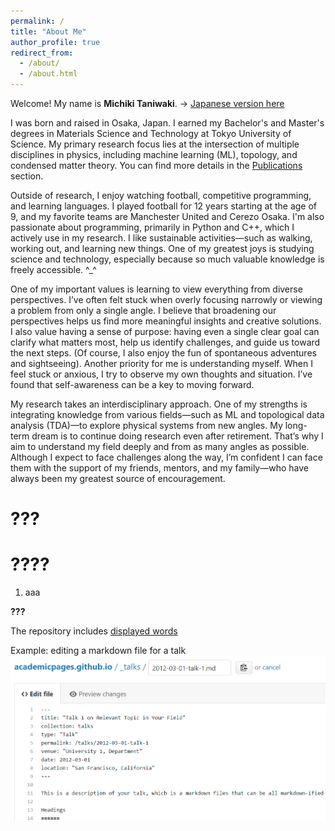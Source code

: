 ```yaml
---
permalink: /
title: "About Me"
author_profile: true
redirect_from: 
  - /about/
  - /about.html
---
```


Welcome! My name is **Michiki Taniwaki**. -> [Japanese version here](/about-ja/)

I was born and raised in Osaka, Japan. I earned my Bachelor's and Master's degrees in Materials Science and Technology at Tokyo University of Science. My primary research focus lies at the intersection of multiple disciplines in physics, including machine learning (ML), topology, and condensed matter theory. You can find more details in the [Publications](/publications/) section.

Outside of research, I enjoy watching football, competitive programming, and learning languages. I played football for 12 years starting at the age of 9, and my favorite teams are Manchester United and Cerezo Osaka. I'm also passionate about programming, primarily in Python and C++, which I actively use in my research. I like sustainable activities—such as walking, working out, and learning new things. One of my greatest joys is studying science and technology, especially because so much valuable knowledge is freely accessible. ^_^

One of my important values is learning to view everything from diverse perspectives. I’ve often felt stuck when overly focusing narrowly or viewing a problem from only a single angle. I believe that broadening our perspectives helps us find more meaningful insights and creative solutions. I also value having a sense of purpose: having even a single clear goal can clarify what matters most, help us identify challenges, and guide us toward the next steps. (Of course, I also enjoy the fun of spontaneous adventures and sightseeing). Another priority for me is understanding myself. When I feel stuck or anxious, I try to observe my own thoughts and situation. I’ve found that self-awareness can be a key to moving forward.

My research takes an interdisciplinary approach. One of my strengths is integrating knowledge from various fields—such as ML and topological data analysis (TDA)—to explore physical systems from new angles. My long-term dream is to continue doing research even after retirement. That’s why I aim to understand my field deeply and from as many angles as possible. Although I expect to face challenges along the way, I’m confident I can face them with the support of my friends, mentors, and my family—who have always been my greatest source of encouragement.


???
======

????
======
1. aaa

**???**

The repository includes [displayed words](https://github.com/academicpages/academicpages.github.io/tree/master/markdown_generator)

Example: editing a markdown file for a talk
![Editing a markdown file for a talk](/images/editing-talk.png)


